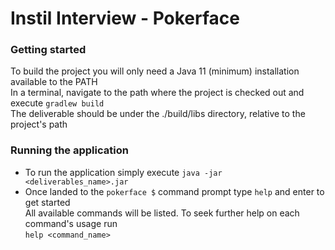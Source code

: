 # Instil Interview - Pokerface

### Getting started

To build the project you will only need a Java 11 (minimum) installation available to the PATH<br>
In a terminal, navigate to the path where the project is checked out and execute `gradlew build`<br>
The deliverable should be under the ./build/libs directory, relative to the project's path

### Running the application

- To run the application simply execute `java -jar <deliverables_name>.jar`
- Once landed to the `pokerface $` command prompt type `help` and enter to get started<br>
All available commands will be listed. To seek further help on each command's usage run<br>
`help <command_name>`
